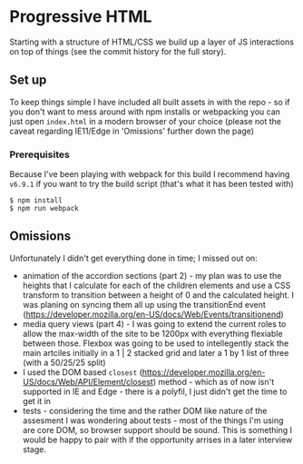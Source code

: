 # Progressive HTML

Starting with a structure of HTML/CSS we build up a layer of JS interactions on top of things (see the commit history for the full story).

## Set up

To keep things simple I have included all built assets in with the repo - so if you don't want to mess around with npm installs or webpacking you can just open `index.html` in a modern browser of your choice (please not the caveat regarding IE11/Edge in 'Omissions' further down the page)

### Prerequisites

Because I've been playing with webpack for this build I recommend having `v6.9.1` if you want to try the build script (that's what it has been tested with)

    $ npm install
    $ npm run webpack
    
## Omissions

Unfortunately I didn't get everything done in time; I missed out on:

* animation of the accordion sections (part 2) - my plan was to use the heights that I calculate for each of the children elements and use a CSS transform to transition between a height of 0 and the calculated height. I was planing on syncing them all up using the transitionEnd event (https://developer.mozilla.org/en-US/docs/Web/Events/transitionend)
* media query views (part 4) - I was going to extend the current roles to allow the max-width of the site to be 1200px with everything flexiable between those. Flexbox was going to be used to intellegently stack the main artciles initially in a 1 | 2 stacked grid and later a 1 by 1 list of three (with a 50/25/25 split)
* I used the DOM based `closest` (https://developer.mozilla.org/en-US/docs/Web/API/Element/closest) method - which as of now isn't supported in IE and Edge - there is a polyfil, I just didn't get the time to get it in
* tests - considering the time and the rather DOM like nature of the assesment I was wondering about tests - most of the things I'm using are core DOM, so browser support should be sound. This is something I would be happy to pair with if the opportunity arrises in a later interview stage.
